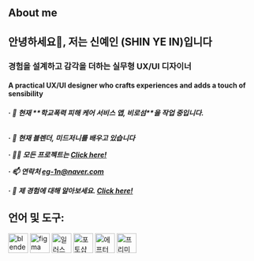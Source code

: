 ## About me

<h2 align="left">안녕하세요👋, 저는 신예인 (SHIN YE IN)입니다</h2>
<h3 align="left">경험을 설계하고 감각을 더하는 실무형 UX/UI 디자이너</h3>
<h4 align="left">A practical UX/UI designer who crafts experiences and adds a touch of sensibility</h4>

<h5 align="left">
· 🔭 현재 **학교폭력 피해 케어 서비스 앱, 비로섬**을 작업 중입니다.

<br>· 🌱 현재 **블렌더, 미드저니**를 배우고 있습니다

· 👨‍💻 모든 프로젝트는 <a href="https://drive.google.com/file/d/11Ou5dyPwcGeOPsL-_WZmOxNekE-c-TIQ/view?usp=sharing">Click here!</a>

· 📫 연락처 **eg-1n@naver.com**

· 📄 제 경험에 대해 알아보세요. <a href="https://drive.google.com/file/d/1BR9jkTOrNX3om20kxVsRWkW1tLTAHDKU/view?usp=sharing">Click here!</a>
</h5>

<h2 align="left">언어 및 도구:</h2>
<p align="left">
  <img src="https://download.blender.org/branding/community/blender_community_badge_white.svg" alt="blender" width="40" height="40"/>
  <img src="https://www.vectorlogo.zone/logos/figma/figma-icon.svg" alt="figma" width="40" height="40"/>
  <img src="https://upload.wikimedia.org/wikipedia/commons/thumb/f/fb/Adobe_Illustrator_CC_icon.svg/512px-Adobe_Illustrator_CC_icon.svg.png" alt="일러스트레이터" width="40" height="40"/>
  <img src="https://upload.wikimedia.org/wikipedia/commons/a/af/Adobe_Photoshop_CC_icon.svg" alt="포토샵" width="40" height="40"/>
  <img src="https://upload.wikimedia.org/wikipedia/commons/thumb/c/cb/Adobe_After_Effects_CC_icon.svg/500px-Adobe_After_Effects_CC_icon.svg.png" alt="에프터이펙트" width="40" height="40"/>
  <img src="https://upload.wikimedia.org/wikipedia/commons/thumb/4/40/Adobe_Premiere_Pro_CC_icon.svg/1200px-Adobe_Premiere_Pro_CC_icon.svg.png" alt="프리미어프로" width="40" height="40"/>
</p>
